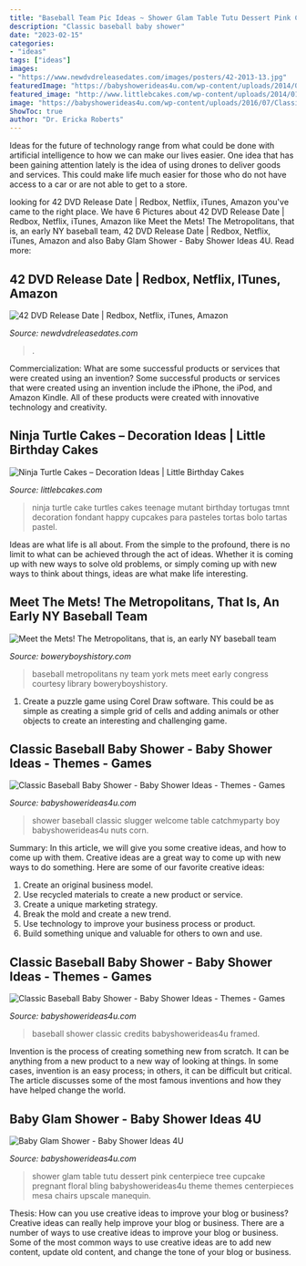 ```yaml
---
title: "Baseball Team Pic Ideas ~ Shower Glam Table Tutu Dessert Pink Centerpiece Tree Cupcake Pregnant Floral Bling Babyshowerideas4u Theme Themes Centerpieces Mesa Chairs Upscale Manequin"
description: "Classic baseball baby shower"
date: "2023-02-15"
categories:
- "ideas"
tags: ["ideas"]
images:
- "https://www.newdvdreleasedates.com/images/posters/42-2013-13.jpg"
featuredImage: "https://babyshowerideas4u.com/wp-content/uploads/2014/03/baby-glam-shower-ideas-via-babyshowerideas4u-lovely-dessert-table-so-stunning-pregnant-manequin-centerpiece-pink-floral-and-bling-bling-cupcake-tree-and-tutu-table1.jpg"
featured_image: "http://www.littlebcakes.com/wp-content/uploads/2014/01/Teenage-Mutant-Ninja-Turtles-Birthday-Cake.jpg"
image: "https://babyshowerideas4u.com/wp-content/uploads/2016/07/Classic-Baseball-Baby-Shower-Corn-Nuts.jpg"
ShowToc: true
author: "Dr. Ericka Roberts"
---
```



Ideas for the future of technology range from what could be done with artificial intelligence to how we can make our lives easier. One idea that has been gaining attention lately is the idea of using drones to deliver goods and services. This could make life much easier for those who do not have access to a car or are not able to get to a store.

	

		
looking for 42 DVD Release Date | Redbox, Netflix, iTunes, Amazon you've came to the right place. We have 6 Pictures about 42 DVD Release Date | Redbox, Netflix, iTunes, Amazon like Meet the Mets! The Metropolitans, that is, an early NY baseball team, 42 DVD Release Date | Redbox, Netflix, iTunes, Amazon and also Baby Glam Shower - Baby Shower Ideas 4U. Read more:
		
    
## 42 DVD Release Date | Redbox, Netflix, ITunes, Amazon

<img loading=lazy src="https://www.newdvdreleasedates.com/images/posters/42-2013-13.jpg" onerror="this.onerror=null;this.src='https://tse2.mm.bing.net/th?id=OIP.3db-ww1N2z_nkbmKUNln1wHaK-&amp;pid=15.1';" alt="42 DVD Release Date | Redbox, Netflix, iTunes, Amazon">

_Source: newdvdreleasedates.com_

>. 

	

Commercialization: What are some successful products or services that were created using an invention?
Some successful products or services that were created using an invention include the iPhone, the iPod, and Amazon Kindle. All of these products were created with innovative technology and creativity.

    
## Ninja Turtle Cakes – Decoration Ideas | Little Birthday Cakes

<img loading=lazy src="http://www.littlebcakes.com/wp-content/uploads/2014/01/Teenage-Mutant-Ninja-Turtles-Birthday-Cake.jpg" onerror="this.onerror=null;this.src='https://tse4.mm.bing.net/th?id=OIP.OkL-67KTta2eDNEeaAo_5wHaKC&amp;pid=15.1';" alt="Ninja Turtle Cakes – Decoration Ideas | Little Birthday Cakes">

_Source: littlebcakes.com_

>ninja turtle cake turtles cakes teenage mutant birthday tortugas tmnt decoration fondant happy cupcakes para pasteles tortas bolo tartas pastel. 

	

Ideas are what life is all about. From the simple to the profound, there is no limit to what can be achieved through the act of ideas. Whether it is coming up with new ways to solve old problems, or simply coming up with new ways to think about things, ideas are what make life interesting.

    
## Meet The Mets! The Metropolitans, That Is, An Early NY Baseball Team

<img loading=lazy src="https://www.boweryboyshistory.com/wp-content/uploads/2015/10/43-614x1024.jpg" onerror="this.onerror=null;this.src='https://tse3.mm.bing.net/th?id=OIP.gUcS6vtlEAkMlmC59qSHHAHaMW&amp;pid=15.1';" alt="Meet the Mets! The Metropolitans, that is, an early NY baseball team">

_Source: boweryboyshistory.com_

>baseball metropolitans ny team york mets meet early congress courtesy library boweryboyshistory. 

	

1. Create a puzzle game using Corel Draw software. This could be as simple as creating a simple grid of cells and adding animals or other objects to create an interesting and challenging game. 

    
## Classic Baseball Baby Shower - Baby Shower Ideas - Themes - Games

<img loading=lazy src="https://babyshowerideas4u.com/wp-content/uploads/2016/07/Classic-Baseball-Baby-Shower-Corn-Nuts.jpg" onerror="this.onerror=null;this.src='https://tse3.mm.bing.net/th?id=OIP.H43qLGwwvfdW8Q2m0vgc0QHaJ4&amp;pid=15.1';" alt="Classic Baseball Baby Shower - Baby Shower Ideas - Themes - Games">

_Source: babyshowerideas4u.com_

>shower baseball classic slugger welcome table catchmyparty boy babyshowerideas4u nuts corn. 

	

Summary: In this article, we will give you some creative ideas, and how to come up with them.
Creative ideas are a great way to come up with new ways to do something. Here are some of our favorite creative ideas:
1. Create an original business model.
2. Use recycled materials to create a new product or service.
3. Create a unique marketing strategy.
4. Break the mold and create a new trend. 
5. Use technology to improve your business process or product. 
6. Build something unique and valuable for others to own and use.

    
## Classic Baseball Baby Shower - Baby Shower Ideas - Themes - Games

<img loading=lazy src="https://babyshowerideas4u.com/wp-content/uploads/2016/07/Classic-Baseball-Baby-Shower-Framed-Art.jpg" onerror="this.onerror=null;this.src='https://tse4.mm.bing.net/th?id=OIP.J-Yo3kGCFebgIMvLxClG_AHaJ4&amp;pid=15.1';" alt="Classic Baseball Baby Shower - Baby Shower Ideas - Themes - Games">

_Source: babyshowerideas4u.com_

>baseball shower classic credits babyshowerideas4u framed. 

	

Invention is the process of creating something new from scratch. It can be anything from a new product to a new way of looking at things. In some cases, invention is an easy process; in others, it can be difficult but critical. The article discusses some of the most famous inventions and how they have helped change the world.

    
## Baby Glam Shower - Baby Shower Ideas 4U

<img loading=lazy src="https://babyshowerideas4u.com/wp-content/uploads/2014/03/baby-glam-shower-ideas-via-babyshowerideas4u-lovely-dessert-table-so-stunning-pregnant-manequin-centerpiece-pink-floral-and-bling-bling-cupcake-tree-and-tutu-table1.jpg" onerror="this.onerror=null;this.src='https://tse4.mm.bing.net/th?id=OIP.E0SpUmRAc9mhl2Nn8xpoeQHaKX&amp;pid=15.1';" alt="Baby Glam Shower - Baby Shower Ideas 4U">

_Source: babyshowerideas4u.com_

>shower glam table tutu dessert pink centerpiece tree cupcake pregnant floral bling babyshowerideas4u theme themes centerpieces mesa chairs upscale manequin. 

	

Thesis: How can you use creative ideas to improve your blog or business?
Creative ideas can really help improve your blog or business. There are a number of ways to use creative ideas to improve your blog or business. Some of the most common ways to use creative ideas are to add new content, update old content, and change the tone of your blog or business.

